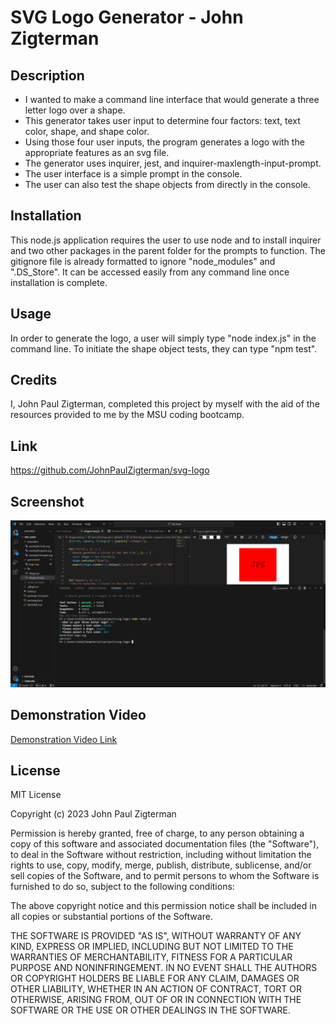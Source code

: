 # SVG Logo Generator - John Zigterman

## Description

- I wanted to make a command line interface that would generate a three letter logo over a shape.
- This generator takes user input to determine four factors: text, text color, shape, and shape color.
- Using those four user inputs, the program generates a logo with the appropriate features as an svg file.
- The generator uses inquirer, jest, and inquirer-maxlength-input-prompt.
- The user interface is a simple prompt in the console.
- The user can also test the shape objects from directly in the console.

## Installation

This node.js application requires the user to use node and to install inquirer and two other packages in the parent folder for the prompts to function. The gitignore file is already formatted to ignore "node_modules" and ".DS_Store". It can be accessed easily from any command line once installation is complete.

## Usage

In order to generate the logo, a user will simply type "node index.js" in the command line. To initiate the shape object tests, they can type "npm test".

## Credits

I, John Paul Zigterman, completed this project by myself with the aid of the resources provided to me by the MSU coding bootcamp.

## Link

https://github.com/JohnPaulZigterman/svg-logo

## Screenshot

![Screenshot included](./examples/screenshot.png)

## Demonstration Video

[Demonstration Video Link](https://drive.google.com/file/d/1qeI7MKY2vhkKfMauvAAgPlElupS2kbnU/view?usp=sharing)

## License

MIT License

Copyright (c) 2023 John Paul Zigterman

Permission is hereby granted, free of charge, to any person obtaining a copy
of this software and associated documentation files (the "Software"), to deal
in the Software without restriction, including without limitation the rights
to use, copy, modify, merge, publish, distribute, sublicense, and/or sell
copies of the Software, and to permit persons to whom the Software is
furnished to do so, subject to the following conditions:

The above copyright notice and this permission notice shall be included in all
copies or substantial portions of the Software.

THE SOFTWARE IS PROVIDED "AS IS", WITHOUT WARRANTY OF ANY KIND, EXPRESS OR
IMPLIED, INCLUDING BUT NOT LIMITED TO THE WARRANTIES OF MERCHANTABILITY,
FITNESS FOR A PARTICULAR PURPOSE AND NONINFRINGEMENT. IN NO EVENT SHALL THE
AUTHORS OR COPYRIGHT HOLDERS BE LIABLE FOR ANY CLAIM, DAMAGES OR OTHER
LIABILITY, WHETHER IN AN ACTION OF CONTRACT, TORT OR OTHERWISE, ARISING FROM,
OUT OF OR IN CONNECTION WITH THE SOFTWARE OR THE USE OR OTHER DEALINGS IN THE
SOFTWARE.